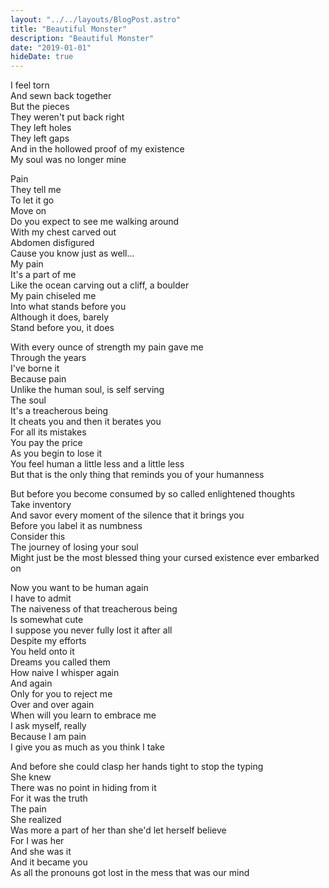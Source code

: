 ```yaml
---
layout: "../../layouts/BlogPost.astro"
title: "Beautiful Monster"
description: "Beautiful Monster"
date: "2019-01-01"
hideDate: true
---
```


I feel torn  
And sewn back together  
But the pieces  
They weren't put back right  
They left holes  
They left gaps  
And in the hollowed proof of my existence  
My soul was no longer mine  

Pain  
They tell me  
To let it go  
Move on  
Do you expect to see me walking around  
With my chest carved out  
Abdomen disfigured  
Cause you know just as well...  
My pain  
It's a part of me  
Like the ocean carving out a cliff, a boulder  
My pain chiseled me  
Into what stands before you  
Although it does, barely  
Stand before you, it does  

With every ounce of strength my pain gave me  
Through the years  
I've borne it  
Because pain  
Unlike the human soul, is self serving  
The soul  
It's a treacherous being  
It cheats you and then it berates you  
For all its mistakes  
You pay the price  
As you begin to lose it  
You feel human a little less and a little less  
But that is the only thing that reminds you of your humanness  

But before you become consumed by so called enlightened thoughts  
Take inventory  
And savor every moment of the silence that it brings you  
Before you label it as numbness  
Consider this  
The journey of losing your soul  
Might just be the most blessed thing your cursed existence ever embarked on  

Now you want to be human again  
I have to admit  
The naiveness of that treacherous being  
Is somewhat cute  
I suppose you never fully lost it after all  
Despite my efforts  
You held onto it  
Dreams you called them  
How naive I whisper again  
And again  
Only for you to reject me  
Over and over again  
When will you learn to embrace me  
I ask myself, really  
Because I am pain  
I give you as much as you think I take  

And before she could clasp her hands tight to stop the typing  
She knew  
There was no point in hiding from it  
For it was the truth  
The pain  
She realized  
Was more a part of her than she'd let herself believe  
For I was her  
And she was it  
And it became you  
As all the pronouns got lost in the mess that was our mind  

